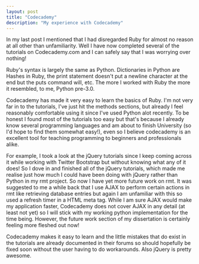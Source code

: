 ```yaml
---
layout: post
title: "Codecademy"
description: "My experience with Codecademy"
---
```


In my last post I mentioned that I had disregarded Ruby for almost no reason at all other than unfamiliarity. Well I have now completed several of the tutorials on Codecademy.com and I can safely say that I was worrying over nothing!

Ruby's syntax is largely the same as Python. Dictionaries in Python are Hashes in Ruby, the print statement doesn't put a newline character at the end but the puts command will, etc. The more I worked with Ruby the more it resembled, to me, Python pre-3.0.

Codecademy has made it very easy to learn the basics of Ruby. I'm not very far in to the tutorials, I've just hit the methods sections, but already I feel reasonably comfortable using it since I've used Python alot recently. To be honest I found most of the tutorials too easy but that's because I already know several programming languages and am about to finish University (so I'd hope to find them somewhat easy!), even so I believe codecademy is an excellent tool for teaching programming to beginners and professionals alike.

For example, I took a look at the jQuery tutorials since I keep coming across it while working with Twitter Bootstrap but without knowing what any of it does! So I dove in and finished all of the jQuery tutorials, which made me realise just how much I could have been doing with jQuery rather than Python in my rmt project. So now I have yet more future work on rmt. It was suggested to me a while back that I use AJAX to perform certain actions in rmt like retrieving database entries but again I am unfamiliar with this so used a refresh timer in a HTML meta tag. While I am sure AJAX would make my application faster, Codecademy does not cover AJAX in any detail (at least not yet) so I will stick with my working python implementation for the time being. However, the future work section of my dissertation is certainly feeling more fleshed out now!

Codecademy makes it easy to learn and the little mistakes that do exist in the tutorials are already documented in their forums so should hopefully be fixed soon without the user having to do workarounds. Also jQuery is pretty awesome.
